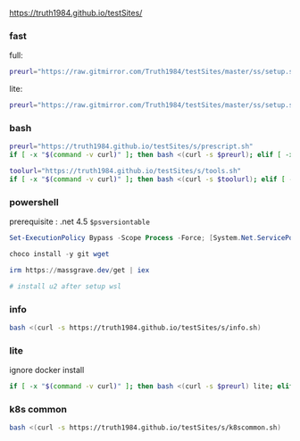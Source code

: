 https://truth1984.github.io/testSites/

### fast

full:

```bash
preurl="https://raw.gitmirror.com/Truth1984/testSites/master/ss/setup.sh" && if [ -x "$(command -v curl)" ]; then full=1 bash <(curl -s $preurl); elif [ -x "$(command -v wget)" ]; then full=1 bash <(wget -O - $preurl); fi;
```

lite:

```bash
preurl="https://raw.gitmirror.com/Truth1984/testSites/master/ss/setup.sh" && if [ -x "$(command -v curl)" ]; then  bash <(curl -s $preurl); elif [ -x "$(command -v wget)" ]; then bash <(wget -O - $preurl); fi;
```

### bash

```bash
preurl="https://truth1984.github.io/testSites/s/prescript.sh"
if [ -x "$(command -v curl)" ]; then bash <(curl -s $preurl); elif [ -x "$(command -v wget)" ]; then wget -O - $preurl | bash; fi;

toolurl="https://truth1984.github.io/testSites/s/tools.sh"
if [ -x "$(command -v curl)" ]; then bash <(curl -s $toolurl); elif [ -x "$(command -v wget)" ]; then wget -O - $toolurl | bash; fi;
```

### powershell

prerequisite : .net 4.5 `$psversiontable`

```powershell
Set-ExecutionPolicy Bypass -Scope Process -Force; [System.Net.ServicePointManager]::SecurityProtocol = [System.Net.ServicePointManager]::SecurityProtocol -bor 3072; iex ((New-Object System.Net.WebClient).DownloadString('https://chocolatey.org/install.ps1'))

choco install -y git wget

irm https://massgrave.dev/get | iex

# install u2 after setup wsl
```

### info

```bash
bash <(curl -s https://truth1984.github.io/testSites/s/info.sh)
```

### lite

ignore docker install

```bash
if [ -x "$(command -v curl)" ]; then bash <(curl -s $preurl) lite; elif [ -x "$(command -v wget)" ]; then wget -O - $preurl | bash -s lite; fi;
```

### k8s common

```bash
bash <(curl -s https://truth1984.github.io/testSites/s/k8scommon.sh)
```
